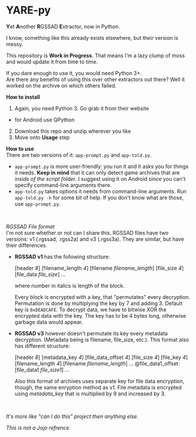 # YARE-py
**Y**et **A**nother **R**GSSAD **E**xtractor, now in Python.

I know, something like this already exists elsewhere, but their version is messy.

This repository is **Work in Progress**. That means I'm a lazy clump of moss and would update it from time to time.

If you dare enough to use it, you would need Python 3+.
<br>Are there any benefits of using this over other extractors out there?
Well it worked on the archive on which others failed.

**How to install**
1. Again, you need Python 3. Go grab it from their website
  * for Android use QPython
2. Download this repo and unzip wherever you like
3. Move onto **Usage** step

**How  to use**
<br>There are two versions of it: `app-prompt.py` and `app-told.py`.
  * `app-prompt.py` is more user-friendly: you run it and it asks you for things it needs. **Keep  in mind** that it can only detect game archives that are *inside of the script folder*. I suggest using it on Android since you can't specify command-line arguments there.
  * `app-told.py` takes options it needs from command-line arguments. Run `app-told.py -h` for some bit of help. If you don't know what are those, use `app-prompt.py`.
<br>

*RGSSAD File format*
<br>I'm not sure whether or not can I share this. RGSSAD files have two versions: v1 (.rgssad, .rgss2a) and v3 (.rgss3a). They are similar, but have their differences.
   * **RGSSAD v1** has the following structure:
       
       [header *8*] [filename_length *4*] [filename *filename_length*] [file_size *4*] [file_data *file_size*] ...
       
       where number in italics is length of the block.
       
       Every block is encrypted with a key, that "permutates" every decryption. Permutation is done by multiplying the key by 7 and adding 3. Default key is `0xDEADCAFE`. To decrypt data, we have to bitwise XOR the encrypted data with the key. The key has to be 4 bytes long, otherwise garbage data would appear.
   
   * **RGSSAD v3** however doesn't permutate its key every metadata decryption. (Metadata being is filename, file_size, etc.). This format also has different structure:
       
       [header *8*] [metadata_key *4*] [file_data_offset *4*] [file_size *4*] [file_key *4*] [filename_length *4*] [filename *filename_length*] ... @file_data1_offset:[file_data1 *file_size1*] ...
       
       Also this format of archives uses separate key for file data encryption, though, the same enryption method as v1. File metadata is encrypted using *metadata_key* that is multiplied by 9 and increased by 3.
       
<br>

*It's more like "can I do this" project then anything else.*

*This is not a Jojo refrence.*
